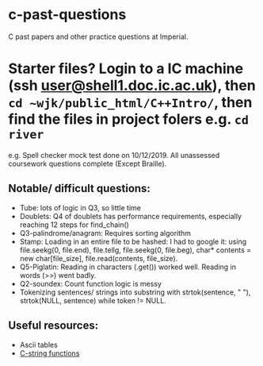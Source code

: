 # c-past-questions
C past papers and other practice questions at Imperial. 

# Starter files? Login to a IC machine (ssh user@shell1.doc.ic.ac.uk), then `cd ~wjk/public_html/C++Intro/`, then find the files in project folers e.g. `cd river`

e.g. Spell checker mock test done on 10/12/2019. All unassessed coursework questions complete (Except Braille).

## Notable/ difficult questions:
- Tube: lots of logic in Q3, so little time
- Doublets: Q4 of doublets has performance requirements, especially reaching 12 steps for find_chain()
- Q3-palindrome/anagram: Requires sorting algorithm
- Stamp: Loading in an entire file to be hashed: I had to google it: using file.seekg(0, file.end), file.tellg, file.seekg(0, file.beg), char* contents = new char[file_size], file.read(contents, file_size). 
- Q5-Piglatin: Reading in characters (.get()) worked well. Reading in words (>>) went badly.
- Q2-soundex: Count function logic is messy
- Tokenizing sentences/ strings into substring with strtok(sentence, " "), strtok(NULL, sentence) while token != NULL.

## Useful resources:
- Ascii tables
- [C-string functions](https://fresh2refresh.com/c-programming/c-strings/c-strrev-function/)
